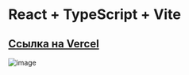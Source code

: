 # React + TypeScript + Vite

## [Ссылка на Vercel](https://s-board-seven.vercel.app/)

![image](https://github.com/user-attachments/assets/25fe10e9-d5f8-4800-b03d-f36394769496)
